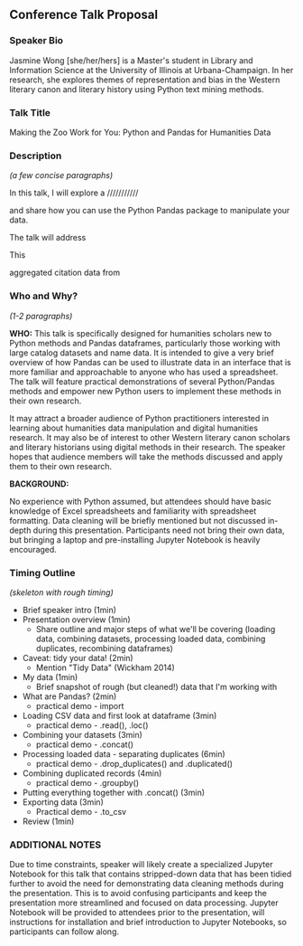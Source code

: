 ## Conference Talk Proposal

### Speaker Bio

Jasmine Wong [she/her/hers] is a Master's student in Library and Information Science at the University of Illinois at Urbana-Champaign. In her research, she explores themes of representation and bias in the Western literary canon and literary history using Python text mining methods.



### Talk Title

Making the Zoo Work for You: Python and Pandas for Humanities Data



### Description

*(a few concise paragraphs)*


In this talk, I will explore a ///////////

and share how you can use the Python Pandas package to manipulate your data.

The talk will address 

This 


aggregated citation data from 



### Who and Why?

*(1-2 paragraphs)*

**WHO:**
This talk is specifically designed for humanities scholars new to Python methods and Pandas dataframes, particularly those working with large catalog datasets and name data. It is intended to give a very brief overview of how Pandas can be used to illustrate data in an interface that is more familiar and approachable to anyone who has used a spreadsheet. The talk will feature practical demonstrations of several Python/Pandas methods and empower new Python users to implement these methods in their own research.

It may attract a broader audience of Python practitioners interested in learning about humanities data manipulation and digital humanities research. It may also be of interest to other Western literary canon scholars and literary historians using digital methods in their research. The speaker hopes that audience members will take the methods discussed and apply them to their own research.

**BACKGROUND:**

No experience with Python assumed, but attendees should have basic knowledge of Excel spreadsheets and familiarity with spreadsheet formatting. Data cleaning will be briefly mentioned but not discussed in-depth during this presentation. Participants need not bring their own data, but bringing a laptop and pre-installing Jupyter Notebook is heavily encouraged.



### Timing Outline

*(skeleton with rough timing)*

- Brief speaker intro (1min)
- Presentation overview (1min)
  - Share outline and major steps of what we'll be covering (loading data, combining datasets, processing loaded data, combining duplicates, recombining dataframes)
- Caveat: tidy your data! (2min)
  - Mention "Tidy Data" (Wickham 2014)
- My data (1min)
  - Brief snapshot of rough (but cleaned!) data that I'm working with
- What are Pandas? (2min)
  - practical demo - import
- Loading CSV data and first look at dataframe (3min)
  - practical demo - .read(), .loc()
- Combining your datasets (3min)
  - practical demo - .concat()
- Processing loaded data - separating duplicates (6min)
  - practical demo - .drop_duplicates() and .duplicated()
- Combining duplicated records (4min)
  - practical demo - .groupby()
- Putting everything together with .concat() (3min)
- Exporting data (3min)
  - Practical demo - .to_csv
- Review (1min)



### ADDITIONAL NOTES

Due to time constraints, speaker will likely create a specialized Jupyter Notebook for this talk that contains stripped-down data that has been tidied further to avoid the need for demonstrating data cleaning methods during the presentation. This is to avoid confusing participants and keep the presentation more streamlined and focused on data processing. Jupyter Notebook will be provided to attendees prior to the presentation, will instructions for installation and brief introduction to Jupyter Notebooks, so participants can follow along.
